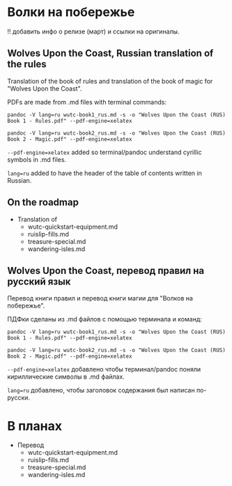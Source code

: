 # Волки на побережье

!! добавить инфо о релизе (март) и ссылки на оригиналы. 

## Wolves Upon the Coast, Russian translation of the rules

Translation of the book of rules and translation of the book of magic for "Wolves Upon the Coast".

PDFs are made from .md files with terminal commands:

`pandoc -V lang=ru wutc-book1_rus.md -s -o "Wolves Upon the Coast (RUS) Book 1 - Rules.pdf" --pdf-engine=xelatex`

`pandoc -V lang=ru wutc-book2_rus.md -s -o "Wolves Upon the Coast (RUS) Book 2 - Magic.pdf" --pdf-engine=xelatex`

`--pdf-engine=xelatex` added so terminal/pandoc understand cyrillic symbols in .md files. 

`lang=ru` added to have the header of the table of contents written in Russian.

## On the roadmap

- Translation of
  - wutc-quickstart-equipment.md
  - ruislip-fills.md
  - treasure-special.md
  - wandering-isles.md

## Wolves Upon the Coast, перевод правил на русский язык

Перевод книги правил и перевод книги магии для "Волков на побережье".

ПДФки сделаны из .md файлов с помощью терминала и команд:

`pandoc -V lang=ru wutc-book1_rus.md -s -o "Wolves Upon the Coast (RUS) Book 1 - Rules.pdf" --pdf-engine=xelatex`

`pandoc -V lang=ru wutc-book2_rus.md -s -o "Wolves Upon the Coast (RUS) Book 2 - Magic.pdf" --pdf-engine=xelatex`

`--pdf-engine=xelatex` добавлено чтобы терминал/pandoc поняли кириллические символы в .md файлах. 

`lang=ru` добавлено, чтобы заголовок содержания был написан по-русски.

# В планах


- Перевод
  - wutc-quickstart-equipment.md
  - ruislip-fills.md
  - treasure-special.md
  - wandering-isles.md
